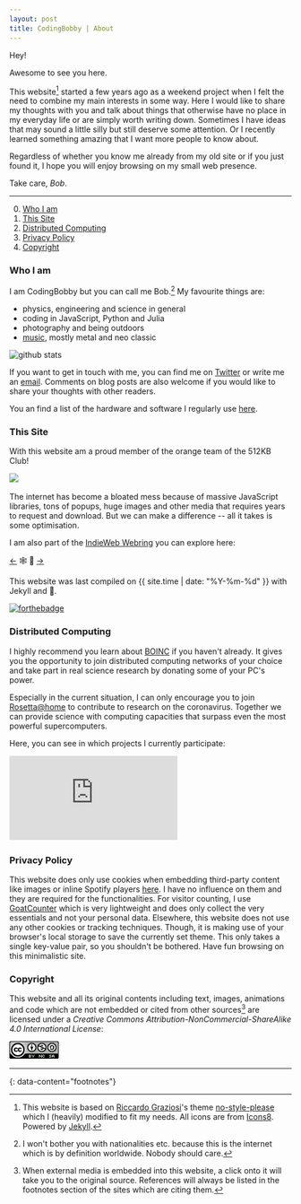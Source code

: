 ```yaml
---
layout: post
title: CodingBobby | About
---
```

Hey!

Awesome to see you here.

This website[^style] started a few years ago as a weekend project when I felt the need to combine my main interests in some way.
Here I would like to share my thoughts with you and talk about things that otherwise have no place in my everyday life or are simply worth writing down.
Sometimes I have ideas that may sound a little silly but still deserve some attention.
Or I recently learned something amazing that I want more people to know about.

Regardless of whether you know me already from my old site or if you just found it, I hope you will enjoy browsing on my small web presence.

Take care, *Bob*.

---

0. [Who I am](#who-i-am)
0. [This Site](#this-site)
0. [Distributed Computing](#distributed-computing)
0. [Privacy Policy](#privacy-policy)
0. [Copyright](#copyright)

### Who I am
I am CodingBobby but you can call me Bob.[^myself]
My favourite things are:

- physics, engineering and science in general
- coding in JavaScript, Python and Julia
- photography and being outdoors
- [music](/favourite-songs), mostly metal and neo classic

![github stats](https://github-readme-stats.vercel.app/api?username=CodingBobby&hide=contribs&show_icons=true&hide_border=true&title_color=000)

If you want to get in touch with me, you can find me on [Twitter](https://twitter.com/BobbyCoding) or write me an [email](mailto:contact@codingbobby.xyz).
Comments on blog posts are also welcome if you would like to share your thoughts with other readers.

You an find a list of the hardware and software I regularly use [here](../uses).

### This Site

With this website am a proud member of the orange team of the 512KB Club!

<a href="https://512kb.club">
  <img src="https://512kb.club/assets/images/orange-team.svg"/>
</a>

The internet has become a bloated mess because of massive JavaScript libraries, tons of popups, huge images and other media that requires years to request and download.
But we can make a difference -- all it takes is some optimisation.

I am also part of the [IndieWeb Webring](https://xn--sr8hvo.ws/directory) you can explore here:

<div class="horizon">
  <a href="https://xn--sr8hvo.ws/%F0%9F%8F%86%C2%A9%EF%B8%8F%F0%9F%8C%A8/previous" target="_blank"><-</a> 🕸 💍 <a href="https://xn--sr8hvo.ws/%F0%9F%8F%86%C2%A9%EF%B8%8F%F0%9F%8C%A8/next" target="_blank">-></a>
   <span class="stretch"></span>
</div>

This website was last compiled on {{ site.time | date: "%Y-%m-%d" }} with Jekyll and 💚.

[![forthebadge](https://forthebadge.com/images/badges/built-with-love.svg)](https://forthebadge.com)

### Distributed Computing
I highly recommend you learn about [BOINC](https://boinc.berkeley.edu) if you haven't already.
It gives you the opportunity to join distributed computing networks of your choice and take part in real science research by donating some of your PC's power.

Especially in the current situation, I can only encourage you to join [Rosetta@home](https://boinc.bakerlab.org/rosetta/) to contribute to research on the coronavirus.
Together we can provide science with computing capacities that surpass even the most powerful supercomputers.

Here, you can see in which projects I currently participate:

![Boinc Statistics](https://boinc.mundayweb.com/stats.php?userID=15403&trans=off "Boinc Statistics")

### Privacy Policy
This website does only use cookies when embedding third-party content like images or inline Spotify players [here](/blog/modern-musical-masterpieces).
I have no influence on them and they are required for the functionalities.
For visitor counting, I use [GoatCounter](https://www.goatcounter.com/) which is very lightweight and does only collect the very essentials and not your personal data.
Elsewhere, this website does not use any other cookies or tracking techniques.
Though, it is making use of your browser's local storage to save the currently set theme.
This only takes a single key-value pair, so you shouldn't be bothered.
Have fun browsing on this minimalistic site.


### Copyright
This website and all its original contents including text, images, animations and code which are not embedded or cited from other sources[^external-sources] are licensed under a *Creative Commons Attribution-NonCommercial-ShareAlike 4.0 International License*:

<a rel="license" href="http://creativecommons.org/licenses/by-nc-sa/4.0/">
  <img alt="Creative Commons License" src="/assets/images/cc-by-nc-sa.png"/>
</a>


---
{: data-content="footnotes"}

[^style]: This website is based on [Riccardo Graziosi](https://github.com/riggraz)'s theme [no-style-please](https://github.com/riggraz/no-style-please) which I (heavily) modified to fit my needs. All icons are from [Icons8](https://icons8.com). Powered by [Jekyll](https://jekyllrb.com).

[^myself]: I won't bother you with nationalities etc. because this is the internet which is by definition worldwide. Nobody should care.

[^external-sources]: When external media is embedded into this website, a click onto it will take you to the original source. References will always be listed in the footnotes section of the sites which are citing them.

